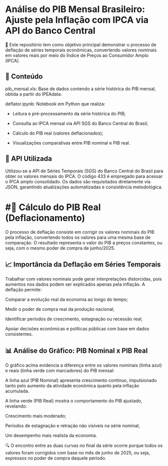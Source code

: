 # Análise do PIB Mensal Brasileiro: Ajuste pela Inflação com IPCA via API do Banco Central

🔄 Este repositório tem como objetivo principal demonstrar o processo de deflação de séries temporais econômicas, convertendo valores nominais em valores reais por meio do Índice de Preços ao Consumidor Amplo (IPCA).

## 📂 Conteúdo
pib_mensal.xls: Base de dados contendo a série histórica do PIB mensal, obtida a partir do IPEAdata.

deflator.ipynb: Notebook em Python que realiza:

- Leitura e pré-processamento da série histórica do PIB;

- Consulta ao IPCA mensal via API SGS do Banco Central do Brasil;

- Cálculo do PIB real (valores deflacionados);

- Visualizações comparativas entre PIB nominal e PIB real.

## 🔗 API Utilizada
Utilizou-se a API de Séries Temporais (SGS) do Banco Central do Brasil para obter os valores mensais do IPCA. O código 433 é empregado para acessar o IPCA amplo consolidado. Os dados são requisitados diretamente via JSON, garantindo atualizações automatizadas e consistência metodológica.

# #📐 Cálculo do PIB Real (Deflacionamento)

O processo de deflação consiste em corrigir os valores nominais do PIB pela inflação, convertendo todos os valores para uma mesma base de comparação.
O resultado representa o valor do PIB a preços constantes, ou seja, com o mesmo poder de compra de junho/2025.

## 📈 Importância da Deflação em Séries Temporais
Trabalhar com valores nominais pode gerar interpretações distorcidas, pois aumentos nos dados podem ser explicados apenas pela inflação. A deflação permite:

Comparar a evolução real da economia ao longo do tempo;

Medir o poder de compra real da produção nacional;

Identificar períodos de crescimento, estagnação ou recessão real;

Apoiar decisões econômicas e políticas públicas com base em dados consistentes.

## 📊 Análise do Gráfico: PIB Nominal x PIB Real

O gráfico acima evidencia a diferença entre os valores nominais (linha azul) e reais (linha verde com marcadores) do PIB mensal:

A linha azul (PIB Nominal) apresenta crescimento contínuo, impulsionado tanto pelo aumento da atividade econômica quanto pela inflação acumulada.

A linha verde (PIB Real) mostra o comportamento do PIB ajustado, revelando:

Crescimento mais moderado;

Períodos de estagnação e retração não visíveis na série nominal;

Um desempenho mais realista da economia.

🔍 O encontro entre as duas curvas no final da série ocorre porque todos os valores foram corrigidos com base no mês de junho de 2025, ou seja, expressos no poder de compra daquele período.

